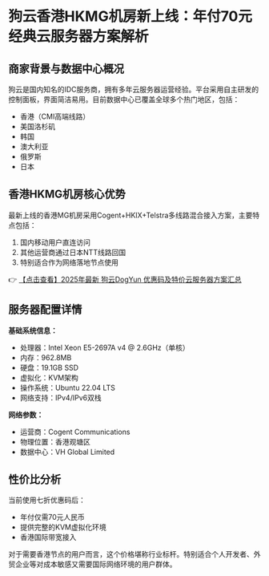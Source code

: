 # 狗云香港HKMG机房新上线：年付70元经典云服务器方案解析

## 商家背景与数据中心概况
狗云是国内知名的IDC服务商，拥有多年云服务器运营经验。平台采用自主研发的控制面板，界面简洁易用。目前数据中心已覆盖全球多个热门地区，包括：
- 香港（CMI高端线路）
- 美国洛杉矶
- 韩国
- 澳大利亚
- 俄罗斯
- 日本

## 香港HKMG机房核心优势
最新上线的香港MG机房采用Cogent+HKIX+Telstra多线路混合接入方案，主要特点包括：
1. 国内移动用户直连访问
2. 其他运营商通过日本NTT线路回国
3. 特别适合作为网络落地节点使用

👉 [【点击查看】2025年最新 狗云DogYun 优惠码及特价云服务器方案汇总](https://bit.ly/DogYun)

## 服务器配置详情
**基础系统信息：**
- 处理器：Intel Xeon E5-2697A v4 @ 2.6GHz（单核）
- 内存：962.8MB
- 硬盘：19.1GB SSD
- 虚拟化：KVM架构
- 操作系统：Ubuntu 22.04 LTS
- 网络支持：IPv4/IPv6双栈

**网络参数：**
- 运营商：Cogent Communications
- 物理位置：香港观塘区
- 数据中心：VH Global Limited

## 性价比分析
当前使用七折优惠码后：
- 年付仅需70元人民币
- 提供完整的KVM虚拟化环境
- 香港国际带宽接入

对于需要香港节点的用户而言，这个价格堪称行业标杆。特别适合个人开发者、外贸企业等对成本敏感又需要国际网络环境的用户群体。